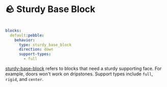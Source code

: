 # 🪨 Sturdy Base Block

<figure><img src="https://1836335287-files.gitbook.io/~/files/v0/b/gitbook-x-prod.appspot.com/o/spaces%2FOgvQ1fEJPROp7131PPlK%2Fuploads%2FSv0hYsWZ2ZznVipMcnYq%2Fimage.png?alt=media&#x26;token=775c0713-2243-448f-b9c2-e35a242b41ce" alt=""><figcaption></figcaption></figure>

```yaml
blocks:
  default:pebble:
    behavior:
      type: sturdy_base_block
      direction: down
      support-types:
        - full
```

[sturdy-base-block](sturdy-base-block "mention") refers to blocks that need a sturdy supporting face. For example, doors won't work on dripstones. Support types include `full`, `rigid`, and `center`.
